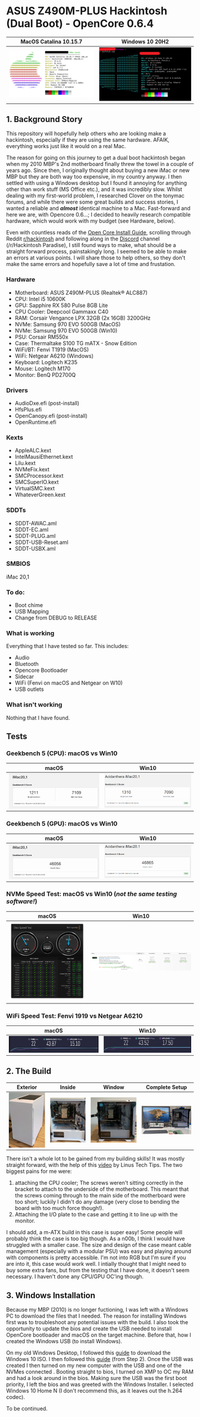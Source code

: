 # ASUS Z490M-PLUS Hackintosh (Dual Boot) - OpenCore 0.6.4
MacOS Catalina 10.15.7 | Windows 10 20H2
-----------------------|----------------
![MacOS](Neofetch_Mac.png) | ![Win10](Neofetch_Windows.PNG) 


## 1.  Background Story
This repository will hopefully help others who are looking make a hackintosh, especially if they are using the same hardware. AFAIK, everything works just like it would on a real Mac. 

The reason for going on this journey to get a dual boot hackintosh began when my 2010 MBP's 2nd motherboard finally threw the towel in a couple of years ago. Since then, I originally thought about buying a new iMac or new MBP but they are both way too expensive, in my country anyway. I then settled with using a Windows desktop but I found it annoying for anything other than work stuff (MS Office etc.), and it was incredibly slow. Whilst dealing with my first-world problem, I researched Clover on the tonymac forums, and while there were some great builds and success stories, I wanted a reliable and ***almost*** identical machine to a Mac. Fast-forward and here we are, with Opencore 0.6...; I decided to heavily research compatible hardware, which would work with my budget (see Hardware, below).

Even with countless reads of the [Open Core Install Guide](https://dortania.github.io/OpenCore-Install-Guide/), scrolling through Reddit [r/hackintosh](https://www.reddit.com/r/hackintosh/) and following along in the [Discord](https://discord.com) channel (/r/Hackintosh Paradise), I still found ways to make, what should be a straight forward process, painstakingly long. I seemed to be able to make an errors at various points. I will share those to help others, so they don't make the same errors and hopefully save a lot of time and frustation. 

### Hardware
* Motherboard: ASUS Z490M-PLUS (Realtek® ALC887)
* CPU: Intel i5 10600K
* GPU: Sapphire RX 580 Pulse 8GB Lite
* CPU Cooler: Deepcool Gammaxx C40
* RAM: Corsair Vengance LPX 32GB (2x 16GB) 3200GHz
* NVMe: Samsung 970 EVO 500GB (MacOS)
* NVMe: Samsung 970 EVO 500GB (Win10)
* PSU: Corsair RM550x
* Case: Thermaltake S100 TG mATX - Snow Edition
* WiFi/BT: Fenvi T1919 (MacOS)
* WiFi: Netgear A6210 (Windows)
* Keyboard: Logitech K235
* Mouse: Logitech M170
* Monitor: BenQ PD2700Q

### Drivers
* AudioDxe.efi (post-install)
* HfsPlus.efi
* OpenCanopy.efi (post-install)
* OpenRuntime.efi

### Kexts
* AppleALC.kext
* IntelMausiEthernet.kext
* Lilu.kext
* NVMeFix.kext
* SMCProcessor.kext
* SMCSuperIO.kext
* VirtualSMC.kext
* WhateverGreen.kext

### SDDTs
* SDDT-AWAC.aml
* SDDT-EC.aml
* SDDT-PLUG.aml
* SDDT-USB-Reset.aml
* SDDT-USBX.aml

### SMBIOS
iMac 20,1

### To do:
* Boot chime
* USB Mapping
* Change from DEBUG to RELEASE

### What is working
Everything that I have tested so far. This includes: 
* Audio
* Bluetooth
* Opencore Bootloader
* Sidecar
* WiFi (Fenvi on macOS and Netgear on W10)
* USB outlets

### What isn't working
Nothing that I have found.


## Tests
### Geekbench 5 (CPU): macOS vs Win10
macOS | Win10
----- |------
![CPU Mac](CPU_Mac.png) | ![CPU Windows](CPU_Windows.PNG)

### Geekbench 5 (GPU): macOS vs Win10
macOS | Win10
----- |------
![GPU Mac](OpenCL_Mac.png) | ![GPU Win10](OpenCL_Windows.PNG)

### NVMe Speed Test: macOS vs Win10 (_not the same testing software!_)
macOS | Win10
----- |------
![NVMe Mac](NVMEMac.png) | ![NVMe Windows](NVMeWindows.PNG)

### WiFi Speed Test: Fenvi 1919 vs Netgear A6210
macOS | Win10
----- |------
![WIFI Mac](WIFI_MAC.png) | ![WIFI Windows](WIFI_WINDOWS.PNG) 

## 2. The Build
Exterior | Inside | Window | Complete Setup
-------- | ------ | ------ | --------------
![Exterior](Build_exterior.png) | ![Inside](Build_inside.png) | ![Window](Build_window.png) | ![Completed](Build_complete.png)

There isn't a whole lot to be gained from my building skills! It was mostly straight forward, with the help of this [video](https://www.youtube.com/watch?v=v7MYOpFONCU) by Linus Tech Tips. The two biggest pains for me were: 
1. attaching the CPU cooler; The screws weren't sitting correctly in the bracket to attach to the underside of the motherboard. This meant that the screws coming through to the main side of the motherboard were too short; luckily I didn't do any damage (very close to bending the board with too much force though!).   
2. Attaching the I/O plate to the case and getting it to line up with the monitor. 

I should add, a m-ATX build in this case is super easy! Some people will probably think the case is too big though. As a n00b, I think I would have struggled with a smaller case. The size and design of the case meant cable management (especially with a modular PSU) was easy and playing around with components is pretty accessible. I'm not into RGB but I'm sure if you are into it, this case would work well. I intially thought that I might need to buy some extra fans, but from the testing that I have done, it doesn't seem necessary. I haven't done any CPU/GPU OC'ing though.

## 3. Windows Installation
Because my MBP (2010) is no longer fuctioning, I was left with a Windows PC to download the files that I needed. The reason for installing Windows first was to troubleshoot any potential issues with the build. I also took the opportunity to update the bios and create the USB needed to install OpenCore bootloader and macOS on the target machine. Before that, how I created the Windows USB (to install Windows).

On my old Windows Desktop, I followed this [guide](https://www.howtogeek.com/427223/how-to-download-a-windows-10-iso-without-the-media-creation-tool/) to download the Windows 10 ISO. I then followed this [guide](https://www.howtogeek.com/howto/9585/how-to-setup-a-usb-flash-drive-to-install-windows-7/) (from Step 2). Once the USB was created I then turned on my new computer with the USB and one of the NVMes connected . Booting straight to bios, I turned on XMP to OC my RAM and had a look around in the bios. Making sure the USB was the first boot priority, I left the bios and was greeted with the Windows Installer. I selected Windows 10 Home N (I don't recommend this, as it leaves out the h.264 codec).



To be continued.
